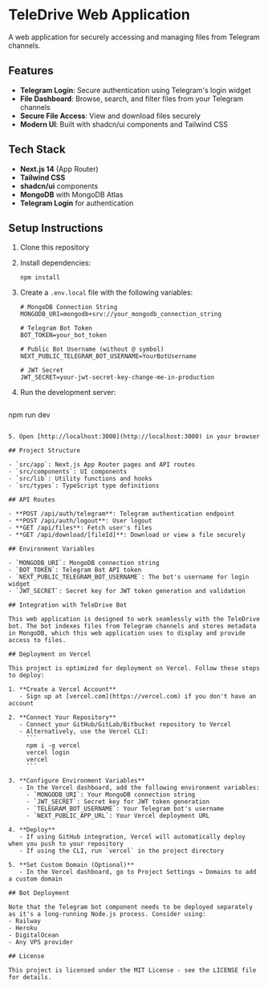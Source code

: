 # TeleDrive Web Application

A web application for securely accessing and managing files from Telegram channels.

## Features

- **Telegram Login**: Secure authentication using Telegram's login widget
- **File Dashboard**: Browse, search, and filter files from your Telegram channels
- **Secure File Access**: View and download files securely
- **Modern UI**: Built with shadcn/ui components and Tailwind CSS

## Tech Stack

- **Next.js 14** (App Router)
- **Tailwind CSS**
- **shadcn/ui** components
- **MongoDB** with MongoDB Atlas
- **Telegram Login** for authentication

## Setup Instructions

1. Clone this repository
2. Install dependencies:
   ```
   npm install
   ```

3. Create a `.env.local` file with the following variables:
   ```
   # MongoDB Connection String 
   MONGODB_URI=mongodb+srv://your_mongodb_connection_string
   
   # Telegram Bot Token
   BOT_TOKEN=your_bot_token
   
   # Public Bot Username (without @ symbol)
   NEXT_PUBLIC_TELEGRAM_BOT_USERNAME=YourBotUsername
   
   # JWT Secret
   JWT_SECRET=your-jwt-secret-key-change-me-in-production
   ```

4. Run the development server:
   ```
npm run dev
```

5. Open [http://localhost:3000](http://localhost:3000) in your browser

## Project Structure

- `src/app`: Next.js App Router pages and API routes
- `src/components`: UI components
- `src/lib`: Utility functions and hooks
- `src/types`: TypeScript type definitions

## API Routes

- **POST /api/auth/telegram**: Telegram authentication endpoint
- **POST /api/auth/logout**: User logout
- **GET /api/files**: Fetch user's files
- **GET /api/download/[fileId]**: Download or view a file securely

## Environment Variables

- `MONGODB_URI`: MongoDB connection string
- `BOT_TOKEN`: Telegram Bot API token
- `NEXT_PUBLIC_TELEGRAM_BOT_USERNAME`: The bot's username for login widget
- `JWT_SECRET`: Secret key for JWT token generation and validation

## Integration with TeleDrive Bot

This web application is designed to work seamlessly with the TeleDrive bot. The bot indexes files from Telegram channels and stores metadata in MongoDB, which this web application uses to display and provide access to files.

## Deployment on Vercel

This project is optimized for deployment on Vercel. Follow these steps to deploy:

1. **Create a Vercel Account**
   - Sign up at [vercel.com](https://vercel.com) if you don't have an account

2. **Connect Your Repository**
   - Connect your GitHub/GitLab/Bitbucket repository to Vercel
   - Alternatively, use the Vercel CLI:
     ```
     npm i -g vercel
     vercel login
     vercel
     ```

3. **Configure Environment Variables**
   - In the Vercel dashboard, add the following environment variables:
     - `MONGODB_URI`: Your MongoDB connection string
     - `JWT_SECRET`: Secret key for JWT token generation
     - `TELEGRAM_BOT_USERNAME`: Your Telegram bot's username
     - `NEXT_PUBLIC_APP_URL`: Your Vercel deployment URL

4. **Deploy**
   - If using GitHub integration, Vercel will automatically deploy when you push to your repository
   - If using the CLI, run `vercel` in the project directory

5. **Set Custom Domain (Optional)**
   - In the Vercel dashboard, go to Project Settings → Domains to add a custom domain

## Bot Deployment

Note that the Telegram bot component needs to be deployed separately as it's a long-running Node.js process. Consider using:
- Railway
- Heroku
- DigitalOcean
- Any VPS provider

## License

This project is licensed under the MIT License - see the LICENSE file for details.

